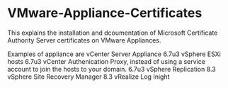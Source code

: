 # VMware-Appliance-Certificates

This explains the installation and dcoumentation of Microsoft Certificate Authority Server certificates on VMware Appliances.

Examples of appliance are
vCenter Server Appliance 6.7u3
vSphere ESXi hosts 6.7u3
vCenter Authenication Proxy, instead of using a service account to join the hosts to your domain. 6.7u3
vSphere Replication 8.3
vSphere Site Recovery Manager 8.3
vRealize Log Inight
